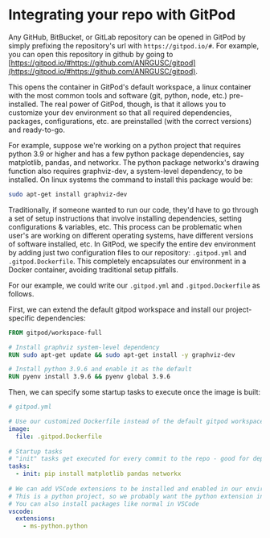 # Integrating your repo with GitPod

Any GitHub, BitBucket, or GitLab repository can be opened in GitPod by simply prefixing the repository's url with ```https://gitpod.io/#```.
For example, you can open this repository in github by going to [https://gitpod.io/#https://github.com/ANRGUSC/gitpod](https://gitpod.io/#https://github.com/ANRGUSC/gitpod).

This opens the container in GitPod's default workspace, a linux container with the most common tools and software (git, python, node, etc.) pre-installed.
The real power of GitPod, though, is that it allows you to customize your dev environment so that all required dependencies, packages, configurations, etc. are preinstalled (with the correct versions) and ready-to-go.

For example, suppose we're working on a python project that requires python 3.9 or higher and has a few python package dependencies, say matplotlib, pandas, and networkx. 
The python package networkx's drawing function also requires graphviz-dev, a system-level dependency, to be installed. 
On linux systems the command to install this package would be:

```bash
sudo apt-get install graphviz-dev
```

Traditionally, if someone wanted to run our code, they'd have to go through a set of setup instructions that involve installing dependencies, setting configurations & variables, etc. 
This process can be problematic when user's are working on different operating systems, have different versions of software installed, etc.
In GitPod, we specify the entire dev environment by adding just two configuration files to our repository: ```.gitpod.yml``` and ```.gitpod.Dockerfile```.
This completely encapsulates our environment in a Docker container, avoiding traditional setup pitfalls.

For our example, we could write our ```.gitpod.yml``` and ```.gitpod.Dockerfile``` as follows.

First, we can extend the default gitpod workspace and install our project-specific dependencies:
```Dockerfile
FROM gitpod/workspace-full

# Install graphviz system-level dependency
RUN sudo apt-get update && sudo apt-get install -y graphviz-dev

# Install python 3.9.6 and enable it as the default
RUN pyenv install 3.9.6 && pyenv global 3.9.6
```

Then, we can specify some startup tasks to execute once the image is built:
```yml
# gitpod.yml

# Use our customized Dockerfile instead of the default gitpod workspace
image:
  file: .gitpod.Dockerfile
  
# Startup tasks 
# "init" tasks get executed for every commit to the repo - good for dependency installation-type tasks
tasks:
  - init: pip install matplotlib pandas networkx
  
# We can add VSCode extensions to be installed and enabled in our environment
# This is a python project, so we probably want the python extension installed
# You can also install packages like normal in VSCode
vscode:
  extensions:
    - ms-python.python
```




